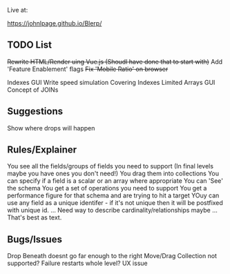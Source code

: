 Live at:

https://johnlpage.github.io/Blerp/


TODO List
----------
~~Rewrite HTML/Render uing Vue.js (Shoudl have done that to start with)~~
Add 'Feature Enablement' flags
~~Fix 'Mobile Ratio' on browser~~

Indexes GUI
Write speed simulation
    Covering Indexes
Limited Arrays GUI
Concept of JOINs


Suggestions
------------

Show where drops will happen


Rules/Explainer
-----------------

You see all the fields/groups of fields you need to support (In final levels maybe you have ones you don't need!)
You drag them into collections
You can specify if a field is a scalar or an array where appropriate
You can 'See' the schema
You get a set of operations you need to support
You get a performance figure for that schema and are trying to hit a target
YOuy can use any field as a unique identifer - if it's not unique then it will be postfixed with unique id.
... Need way to describe cardinality/relationships maybe
... That's best as text.




Bugs/Issues
------------
Drop Beneath doesnt go far enough to the right
Move/Drag Collection not supported?
Failure restarts whole level? UX issue

